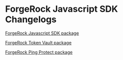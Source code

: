 # ForgeRock Javascript SDK Changelogs

[ForgeRock Javascript SDK package](./packages/javascript-sdk/CHANGELOG.md)

[ForgeRock Token Vault package](./packages/token-vault/CHANGELOG.md)

[ForgeRock Ping Protect package](./packages/ping-protect/CHANGELOG.md)
